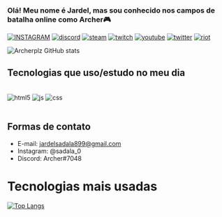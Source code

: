 ### Olá! Meu nome é Jardel, mas sou conhecido nos campos de batalha online como Archer🎮
[![INSTAGRAM](https://img.shields.io/badge/Instagram-E4405F?style=for-the-badge&logo=instagram&logoColor=white)](https://www.instagram.com/sadala_0/)
[![discord](https://img.shields.io/badge/Discord-7289DA?style=for-the-badge&logo=discord&logoColor=whit)](https://discord.com/users/@archer#7048)
[![steam](https://img.shields.io/badge/Steam-000000?style=for-the-badge&logo=steam&logoColor=white)](https://steamcommunity.com/id/theoperatorarcher/)
[![twitch](https://img.shields.io/badge/Twitch-9146FF?style=for-the-badge&logo=twitch&logoColor=white)](https://www.twitch.tv/archerplz)
[![youtube](https://img.shields.io/badge/YouTube-FF0000?style=for-the-badge&logo=youtube&logoColor=white)](https://www.youtube.com/channel/UCByLN-ofW1b_RNew9Tns6Sw)
[![twitter](https://img.shields.io/badge/Twitter-1DA1F2?style=for-the-badge&logo=twitter&logoColor=white
)](https://twitter.com/Archerplz)
[![riot](https://img.shields.io/badge/Riot_Games-D32936?style=for-the-badge&logo=riot-games&logoColor=white)](https://tracker.gg/valorant/profile/riot/TD%20Archer%23true/overview)

![Archerplz GitHub stats](https://github-readme-stats.vercel.app/api?username=archerplz&_icons=true&theme=dracula)


## Tecnologias que uso/estudo no meu dia

<div style="display: inline_block"><br/>
    <img align="center" alt="html5" src="https://img.shields.io/badge/HTML5-E34F26?style=for-the-badge&logo=html5&logoColor=white"  />
    <img align="center" alt="js" src="https://img.shields.io/badge/JavaScript-323330?style=for-the-badge&logo=javascript&logoColor=F7DF1E"  />
    <img align="center" alt="css" src="https://img.shields.io/badge/CSS3-1572B6?style=for-the-badge&logo=css3&logoColor=white"  />
</div><br>

## Formas de contato

- E-mail: jardelsadala899@gmail.com
- Instagram: @sadala_0
- Discord: Archer#7048<br/>

# Tecnologias mais usadas
[![Top Langs](https://github-readme-stats.vercel.app/api/top-langs/?username=archerplz&layout=compact)](https://github.com/anuraghazra/github-readme-stats)


